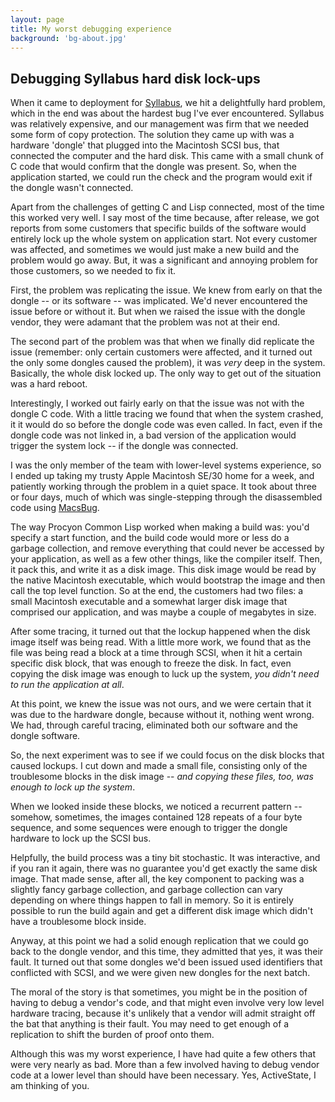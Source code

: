 ```yaml
---
layout: page
title: My worst debugging experience
background: 'bg-about.jpg'
---
```


## Debugging Syllabus hard disk lock-ups

When it came to deployment for [Syllabus](/stories/syllabus/), we hit a
delightfully hard problem, which in the end was about the hardest bug I've ever
encountered. Syllabus was relatively expensive, and our management was firm that
we needed some form of copy protection. The solution they came up with was a
hardware 'dongle' that plugged into the Macintosh SCSI bus, that connected the
computer and the hard disk. This came with a small chunk of C code that would
confirm that the dongle was present. So, when the application started, we could
run the check and the program would exit if the dongle wasn't connected.

Apart from the challenges of getting C and Lisp connected, most of the time this
worked very well. I say most of the time because, after release, we got reports
from some customers that specific builds of the software would entirely lock up
the whole system on application start. Not every customer was affected, and
sometimes we would just make a new build and the problem would go away. But, it
was a significant and annoying problem for those customers, so we needed to fix
it.

First, the problem was replicating the issue. We knew from early on that the
dongle -- or its software -- was implicated. We'd never encountered the issue
before or without it. But when we raised the issue with the dongle vendor, they
were adamant that the problem was not at their end. 

The second part of the problem was that when we finally did replicate the issue
(remember: only certain customers were affected, and it turned out the only some
dongles caused the problem), it was *very* deep in the system. Basically, the
whole disk locked up. The only way to get out of the situation was a hard
reboot. 

Interestingly, I worked out fairly early on that the issue was not with the 
dongle C code. With a little tracing we found that when the system crashed, it 
it would do so before the dongle code was even called. In fact, even if the
dongle code was not linked in, a bad version of the application would trigger 
the system lock -- if the dongle was connected.

I was the only member of the team with lower-level systems experience, so I ended
up taking my trusty Apple Macintosh SE/30 home for a week, and patiently working 
through the problem in a quiet space. It took about three or four days, much of
which was single-stepping through the disassembled code using 
[MacsBug](https://en.wikipedia.org/wiki/MacsBug). 

The way Procyon Common Lisp worked when making a build was: you'd specify a
start function, and the build code would more or less do a garbage collection,
and remove everything that could never be accessed by your application, as well
as a few other things, like the compiler itself. Then, it pack this, and write
it as a disk image. This disk image would be read by the native Macintosh
executable, which would bootstrap the image and then call the top level
function. So at the end, the customers had two files: a small Macintosh
executable and a somewhat larger disk image that comprised our application, and
was maybe a couple of megabytes in size.

After some tracing, it turned out that the lockup happened when the disk image
itself was being read. With a little more work, we found that as the file was
being read a block at a time through SCSI, when it hit a certain specific disk
block, that was enough to freeze the disk. In fact, even copying the disk image
was enough to luck up the system, *you didn't need to run the application at
all*.

At this point, we knew the issue was not ours, and we were certain that it was
due to the hardware dongle, because without it, nothing went wrong. We had,
through careful tracing, eliminated both our software and the dongle software.

So, the next experiment was to see if we could focus on the disk blocks that
caused lockups. I cut down and made a small file, consisting only of the
troublesome blocks in the disk image -- *and copying these files, too, was
enough to lock up the system*.

When we looked inside these blocks, we noticed a recurrent pattern -- somehow,
sometimes, the images contained 128 repeats of a four byte sequence, and some
sequences were enough to trigger the dongle hardware to lock up the SCSI bus. 

Helpfully, the build process was a tiny bit stochastic. It was interactive, and
if you ran it again, there was no guarantee you'd get exactly the same disk
image. That made sense, after all, the key component to packing was a slightly
fancy garbage collection, and garbage collection can vary depending on where
things happen to fall in memory. So it is entirely possible to run the build
again and get a different disk image which didn't have a troublesome block
inside.

Anyway, at this point we had a solid enough replication that we could go back to
the dongle vendor, and this time, they admitted that yes, it was their fault. It
turned out that some dongles we'd been issued used identifiers that conflicted
with SCSI, and we were given new dongles for the next batch. 

The moral of the story is that sometimes, you might be in the position of having
to debug a vendor's code, and that might even involve very low level hardware
tracing, because it's unlikely that a vendor will admit straight off the bat
that anything is their fault. You may need to get enough of a replication to
shift the burden of proof onto them. 

Although this was my worst experience, I have had quite a few others that were
very nearly as bad. More than a few involved having to debug vendor code at a
lower level than should have been necessary. Yes, ActiveState, I am thinking of
you.